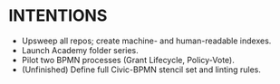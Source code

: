 # INTENTIONS
- Upsweep all repos; create machine- and human-readable indexes.
- Launch Academy folder series.
- Pilot two BPMN processes (Grant Lifecycle, Policy-Vote).
- (Unfinished) Define full Civic-BPMN stencil set and linting rules.
